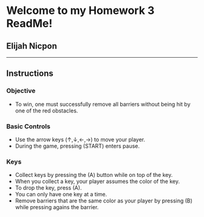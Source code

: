 # Welcome to my Homework 3 ReadMe!
## Elijah Nicpon
---
## Instructions
### Objective
- To win, one must successfully remove all barriers without being hit by one of the red obstacles.
### Basic Controls
- Use the arrow keys (↑,↓,←,→) to move your player.
- During the game, pressing (START) enters pause.
### Keys
- Collect keys by pressing the (A) button while on top of the key.
- When you collect a key, your player assumes the color of the key.
- To drop the key, press (A).
- You can only have one key at a time.
- Remove barriers that are the same color as your player by pressing (B) while pressing agains the barrier.

